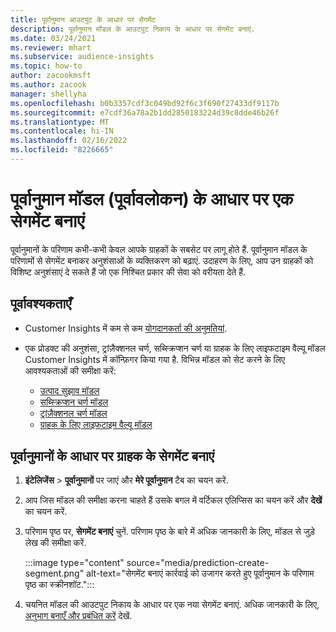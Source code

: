 ```yaml
---
title: पूर्वानुमान आउटपुट के आधार पर सेगमेंट
description: पूर्वानुमान मॉडल के आउटपुट निकाय के आधार पर सेगमेंट बनाएं.
ms.date: 03/24/2021
ms.reviewer: mhart
ms.subservice: audience-insights
ms.topic: how-to
author: zacookmsft
ms.author: zacook
manager: shellyha
ms.openlocfilehash: b0b3357cdf3c049bd92f6c3f690f27433df9117b
ms.sourcegitcommit: e7cdf36a78a2b1dd2850183224d39c8dde46b26f
ms.translationtype: MT
ms.contentlocale: hi-IN
ms.lasthandoff: 02/16/2022
ms.locfileid: "8226665"
---
```

# <a name="create-a-segment-based-on-a-prediction-model-preview"></a>पूर्वानुमान मॉडल (पूर्वावलोकन) के आधार पर एक सेगमेंट बनाएं

पूर्वानुमानों के परिणाम कभी-कभी केवल आपके ग्राहकों के सबसेट पर लागू होते हैं. पूर्वानुमान मॉडल के परिणामों से सेगमेंट बनाकर अनुशंसाओं के व्यक्तिकरण को बढ़ाएं. उदाहरण के लिए, आप उन ग्राहकों को विशिष्ट अनुशंसाएं दे सकते हैं जो एक निश्चित प्रकार की सेवा को वरीयता देते हैं. 

## <a name="prerequisites"></a>पूर्वावश्यकताएँ

- Customer Insights में कम से कम [योगदानकर्ता की अनुमतियां](permissions.md).

- एक प्रोडक्ट की अनुशंसा, ट्रांज़ैक्शनल चर्ण, सब्स्क्रिप्शन चर्ण या ग्राहक के लिए लाइफटाइम वैल्यू मॉडल Customer Insights में कॉन्फ़िगर किया गया है. विभिन्न मॉडल को सेट करने के लिए आवश्यकताओं की समीक्षा करें:

  - [उत्पाद सुझाव मॉडल](predict-product-recommendation.md)
  - [सब्स्क्रिप्शन चर्ण मॉडल](predict-subscription-churn.md)
  - [ट्रांज़ैक्शनल चर्ण मॉडल](predict-transactional-churn.md)
  - [ग्राहक के लिए लाइफटाइम वैल्यू मॉडल](predict-customer-lifetime-value.md)

## <a name="create-a-customer-segment-based-on-predictions"></a>पूर्वानुमानों के आधार पर ग्राहक के सेगमेंट बनाएं

1. **इंटेलिजेंस** > **पूर्वानुमानों** पर जाएं और **मेरे पूर्वानुमान** टैब का चयन करें.

1. आप जिस मॉडल की समीक्षा करना चाहते हैं उसके बगल में वर्टिकल एलिप्सिस का चयन करें और **देखें** का चयन करें.

1. परिणाम पृष्ठ पर, **सेगमेंट बनाएं** चुनें. परिणाम पृष्ठ के बारे में अधिक जानकारी के लिए, मॉडल से जुड़े लेख की समीक्षा करें.

   :::image type="content" source="media/prediction-create-segment.png" alt-text="सेगमेंट बनाएं कार्रवाई को उजागर करते हुए पूर्वानुमान के परिणाम पृष्ठ का स्क्रीनशॉट.":::

1. चयनित मॉडल की आउटपुट निकाय के आधार पर एक नया सेगमेंट बनाएं. अधिक जानकारी के लिए, [अनुभाग बनाएँ और प्रबंधित करें](segments.md) देखें.